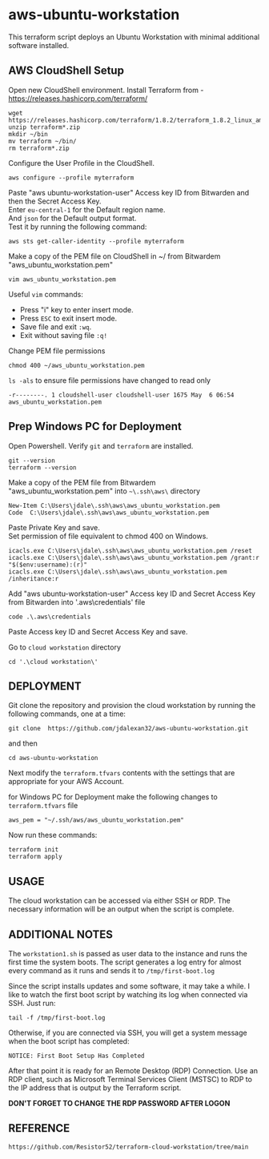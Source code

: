 # aws-ubuntu-workstation
This terraform script deploys an Ubuntu Workstation with minimal additional software
installed.

## AWS CloudShell Setup
Open new CloudShell environment.
Install Terraform from - https://releases.hashicorp.com/terraform/

```
wget https://releases.hashicorp.com/terraform/1.8.2/terraform_1.8.2_linux_amd64.zip
unzip terraform*.zip
mkdir ~/bin
mv terraform ~/bin/
rm terraform*.zip
```

Configure the User Profile in the CloudShell.

```
aws configure --profile myterraform
```
Paste "aws ubuntu-workstation-user" Access key ID from Bitwarden and then the Secret Access Key.<br>
Enter ```eu-central-1``` for the Default region name.<br>
And ```json``` for the Default output format.<br>
Test it by running the following command:
```
aws sts get-caller-identity --profile myterraform
```

Make a copy of the PEM file on CloudShell in ~/ from Bitwardem "aws_ubuntu_workstation.pem"

```
vim aws_ubuntu_workstation.pem
```

Useful ```vim``` commands:
- Press "i" key to enter insert mode.
- Press ```ESC``` to exit insert mode.
- Save file and exit ```:wq```.
- Exit without saving file ```:q!```

Change PEM file permissions

```
chmod 400 ~/aws_ubuntu_workstation.pem
```

```ls -als``` to ensure file permissions have changed to read only

```
-r--------. 1 cloudshell-user cloudshell-user 1675 May  6 06:54 aws_ubuntu_workstation.pem
```

## Prep Windows PC for Deployment
Open Powershell. Verify ```git``` and ```terraform``` are installed.

```
git --version
terraform --version
```

Make a copy of the PEM file from Bitwardem "aws_ubuntu_workstation.pem" into ```~\.ssh\aws\``` directory

```
New-Item C:\Users\jdale\.ssh\aws\aws_ubuntu_workstation.pem
Code  C:\Users\jdale\.ssh\aws\aws_ubuntu_workstation.pem
```
Paste Private Key and save.<br>
Set permission of file equivalent to chmod 400 on Windows.

```
icacls.exe C:\Users\jdale\.ssh\aws\aws_ubuntu_workstation.pem /reset
icacls.exe C:\Users\jdale\.ssh\aws\aws_ubuntu_workstation.pem /grant:r "$($env:username):(r)"
icacls.exe C:\Users\jdale\.ssh\aws\aws_ubuntu_workstation.pem /inheritance:r
```

Add "aws ubuntu-workstation-user" Access key ID and Secret Access Key from Bitwarden into '\.aws\credentials' file

```
code .\.aws\credentials
```

Paste Access key ID and Secret Access Key and save.<br>

Go to ```cloud workstation``` directory

```
cd '.\cloud workstation\'
```

## DEPLOYMENT
Git clone the repository and provision the cloud workstation by running the following
commands, one at a time:

```
git clone  https://github.com/jdalexan32/aws-ubuntu-workstation.git
```
and then

```
cd aws-ubuntu-workstation
```

Next modify the `terraform.tfvars` contents with the settings that are appropriate
for your AWS Account.<br>

for Windows PC for Deployment make the following changes to `terraform.tfvars` file

```
aws_pem = "~/.ssh/aws/aws_ubuntu_workstation.pem"
```

Now run these commands:

```
terraform init
terraform apply
```

## USAGE
The cloud workstation can be accessed via either SSH or RDP. The necessary information
will be an output when the script is complete.


## ADDITIONAL NOTES
The `workstation1.sh` is passed as user data to the instance and runs the first time
the system boots. The script generates a log entry for almost every command as it runs
and sends it to `/tmp/first-boot.log`

Since the script installs updates and some software, it may take a while. I like to watch
the first boot script by watching its log when connected via SSH. Just run:

```
tail -f /tmp/first-boot.log
```

Otherwise, if you are connected via SSH, you will get a system message when the boot
script has completed:

```
NOTICE: First Boot Setup Has Completed
```

After that point it is ready for an Remote Desktop (RDP) Connection. Use an RDP client,
such as Microsoft Terminal Services Client (MSTSC) to RDP to the IP address that is output
by the Terraform script.

**DON'T FORGET TO CHANGE THE RDP PASSWORD AFTER LOGON**


## REFERENCE
```
https://github.com/Resistor52/terraform-cloud-workstation/tree/main
```

